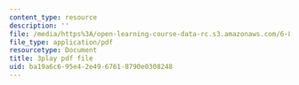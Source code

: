 ```yaml
---
content_type: resource
description: ''
file: /media/https%3A/open-learning-course-data-rc.s3.amazonaws.com/6-849-geometric-folding-algorithms-linkages-origami-polyhedra-fall-2012/ba19a6c695e42e4967618790e0308248_7RrVVji3pH8.pdf
file_type: application/pdf
resourcetype: Document
title: 3play pdf file
uid: ba19a6c6-95e4-2e49-6761-8790e0308248
---
```

